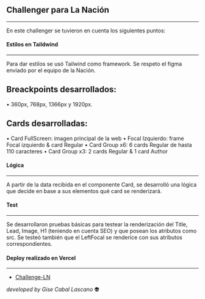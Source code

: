## Challenger para La Nación
-------------
En este challenger se tuvieron en cuenta los siguientes puntos:

#### Estilos en Taildwind
-------------
Para dar estilos se usó Tailwind como framework. Se respeto el figma enviado por el equipo de la Nación.

## Breackpoints desarrollados: 

• 360px, 768px, 1366px y 1920px.

## Cards desarrolladas: 

• Card FullScreen: imagen principal de la web
• Focal Izquierdo: frame Focal izquierdo & card Regular
• Card Group x6: 6 cards Regular de hasta 110 caracteres
• Card Group x3: 2 cards Regular & 1 card Author


#### Lógica 
-------------
A partir de la data recibida en el componente Card, se desarrolló una lógica que decide en base a sus elementos qué card se renderizará. 


#### Test 
-------------
Se desarrollaron pruebas básicas para testear la renderización del Title, Lead, Image, H1 (teniendo en cuenta SEO) y que posean los atributos como src.  Se testeó también que el LeftFocal se renderice con sus atributos correspondientes.


#### Deploy realizado en Vercel
-------------

- [ Challenge-LN ]( https://challenge-ln.vercel.app/ )

*developed by Gise Cabal Lascano* 👽